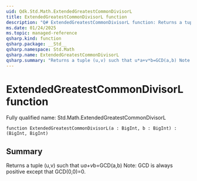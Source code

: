 ```yaml
---
uid: Qdk.Std.Math.ExtendedGreatestCommonDivisorL
title: ExtendedGreatestCommonDivisorL function
description: "Q# ExtendedGreatestCommonDivisorL function: Returns a tuple (u,v) such that u*a+v*b=GCD(a,b) Note: GCD is always positive except that GCD(0,0)=0."
ms.date: 01/24/2025
ms.topic: managed-reference
qsharp.kind: function
qsharp.package: __Std__
qsharp.namespace: Std.Math
qsharp.name: ExtendedGreatestCommonDivisorL
qsharp.summary: "Returns a tuple (u,v) such that u*a+v*b=GCD(a,b) Note: GCD is always positive except that GCD(0,0)=0."
---
```


# ExtendedGreatestCommonDivisorL function

Fully qualified name: Std.Math.ExtendedGreatestCommonDivisorL

```qsharp
function ExtendedGreatestCommonDivisorL(a : BigInt, b : BigInt) : (BigInt, BigInt)
```

## Summary
Returns a tuple (u,v) such that u*a+v*b=GCD(a,b)
Note: GCD is always positive except that GCD(0,0)=0.
